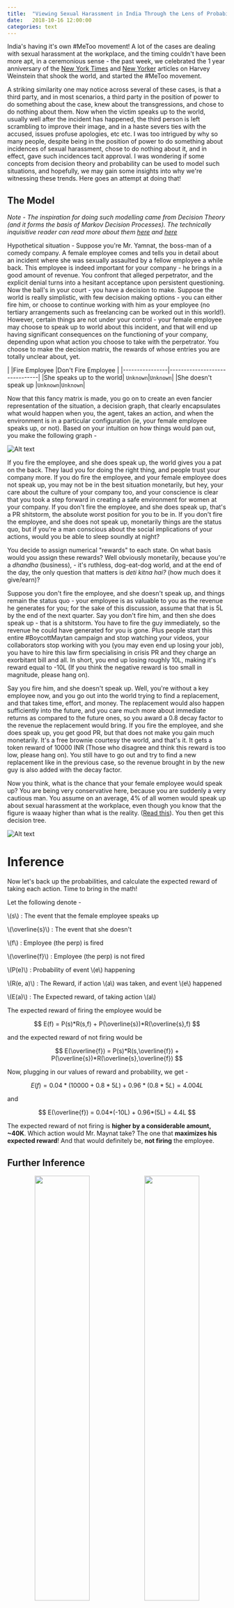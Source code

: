 ```yaml
---
title:  "Viewing Sexual Harassment in India Through the Lens of Probability"
date:   2018-10-16 12:00:00
categories: text
---
```


India's having it's own #MeToo movement! A lot of the cases are dealing with sexual harassment at the workplace, and the timing couldn't have been more apt, in a ceremonious sense - the past week, we celebrated the 1 year anniversary of the [New York Times](https://www.nytimes.com/2017/10/05/us/harvey-weinstein-harassment-allegations.html) and [New Yorker](https://www.newyorker.com/news/news-desk/from-aggressive-overtures-to-sexual-assault-harvey-weinsteins-accusers-tell-their-stories) articles on Harvey Weinstein that shook the world, and started the #MeToo movement.

A striking similarity one may notice across several of these cases, is that a third party,  and in most scenarios, a third party in the position of power to do something about the case, knew about the transgressions, and chose to do nothing about them. Now when the victim speaks up to the world, usually well after the incident has happened, the third person is left scrambling to improve their image, and in a haste severs ties with the accused, issues profuse apologies, etc etc. I was too intrigued by why so many people, despite being in the position of power to do something about incidences of sexual harassment, chose to do nothing about it, and in effect, gave such incidences tacit approval. I was wondering if some concepts from decision theory and probability can be used to model such situations, and hopefully, we may gain some insights into why we're witnessing these trends. Here goes an attempt at doing that!

## The Model

*Note - The inspiration for doing such modelling came from Decision Theory (and it forms the basis of Markov Decision Processes). The technically inquisitive reader can read more about them [here](https://en.wikipedia.org/wiki/Decision_theory) and [here](https://en.wikipedia.org/wiki/Markov_decision_process)*

<!-- *Note - I have assumed predatory sexual behaviour to be male on* -->

Hypothetical situation - Suppose you're Mr. Yamnat, the boss-man of a comedy company. A female employee comes and tells you in detail about an incident where she was sexually assaulted by a fellow employee a while back. This employee is indeed important for your company - he brings in a good amount of revenue. You confront that alleged perpetrator, and the explicit denial turns into a hesitant acceptance upon persistent questioning. Now the ball's in your court - you have a decision to make. Suppose the world is really simplistic, with few decision making options - you can either fire him, or choose to continue working with him as your employee (no tertiary arrangements such as freelancing can be worked out in this world!). However, certain things are not under your control - your female employee may choose to speak up to world about this incident, and that will end up having significant consequences on the functioning of your company, depending upon what action you choose to take with the perpetrator. You choose to make the decision matrix, the rewards of whose entries you are totally unclear about, yet. 

|                |Fire Employee		|Don't Fire Employee	|
|----------------|-------------------------------|
|She speaks up to the world| `Unknown`|`Unknown`|
|She doesn't speak up      |`Unknown`|`Unknown`|

Now that this fancy matrix is made, you go on to create an even fancier representation of the situation, a decision graph, that clearly encapsulates what would happen when you, the agent, takes an action, and when the environment is in a particular configuration (ie, your female employee speaks up, or not). Based on your intuition on how things would pan out, you make the following graph - 

![Alt text](https://sansiddhjain.github.io/graph1.svg)

If you fire the employee, and she does speak up, the world gives you a pat on the back. They laud you for doing the right thing, and people trust your company more. If you do fire the employee, and your female employee does not speak up, you may not be in the best situation monetarily, but hey, your care about the culture of your company too, and your conscience is clear that you took a step forward in creating a safe environment for women at your company. If you don't fire the employee, and she does speak up, that's a PR shitstorm, the absolute worst position for you to be in. If you don't fire the employee, and she does not speak up, monetarily things are the status quo, but if you're a man conscious about the social implications of your actions, would you be able to sleep soundly at night?

You decide to assign numerical "rewards" to each state. On what basis would you assign these rewards? Well obviously monetarily, because you're a _dhandha_ (business), - it's ruthless, dog-eat-dog world, and at the end of the day, the only question that matters is _deti kitna hai?_ (how much does it give/earn)?

Suppose you don't fire the employee, and she doesn't speak up, and things remain the status quo - your employee is as valuable to you as the revenue he generates for you; for the sake of this discussion, assume that that is 5L by the end of the next quarter. Say you don't fire him, and then she does speak up - that is a shitstorm. You have to fire the guy immediately, so the revenue he could have generated for you is gone. Plus people start this entire #BoycottMaytan campaign and stop watching your videos, your collaborators stop working with you (you may even end up losing your job), you have to hire this law firm specialising in crisis PR and they charge an exorbitant bill and all. In short, you end up losing roughly 10L, making it's reward equal to -10L (If you think the negative reward is too small in magnitude, please hang on).

Say you fire him, and she doesn't speak up. Well, you're without a key employee now, and you go out into the world trying to find a replacement, and that takes time, effort, and money. The replacement would also happen sufficiently into the future, and you care much more about immediate returns as compared to the future ones, so you award a 0.8 decay factor to the revenue the replacement would bring. If you fire the employee, and she does speak up, you get good PR, but that does not make you gain much monetarily. It's a free brownie courtesy the world, and that's it. It gets a token reward of 10000 INR (Those who disagree and think this reward is too low, please hang on). You still have to go out and try to find a new replacement like in the previous case, so the revenue brought in by the new guy is also added with the decay factor.

Now you think, what is the chance that your female employee would speak up? You are being very conservative here, because you are suddenly a very cautious man. You assume on an average, 4% of all women would speak up about sexual harassment at the workplace, even though you know that the figure is waaay higher than what is the reality. ([Read this](https://www.livemint.com/Politics/AV3sIKoEBAGZozALMX8THK/99-cases-of-sexual-assaults-go-unreported-govt-data-shows.html)). You then get this decision tree.

![Alt text](https://sansiddhjain.github.io/graph6.svg)

# Inference

Now let's back up the probabilities, and calculate the expected reward of taking each action. Time to bring in the math!

Let the following denote - 

\\(s\\) :  The event that the female employee speaks up

\\(\overline{s}\\) :  The event that she doesn't

\\(f\\) : Employee (the perp) is fired

\\(\overline{f}\\) : Employee (the perp) is not fired

\\(P(e)\\) :  Probability of event \\(e\\) happening

\\(R(e, a)\\) :  The Reward, if action \\(a\\) was taken, and event \\(e\\) happened

\\(E(a)\\) :  The Expected reward, of taking action \\(a\\)

The expected reward of firing the employee would be

$$ E(f) = P(s)*R(s,f) + P(\overline{s})*R(\overline{s},f) $$

and the expected reward of not firing would be 

$$ E(\overline{f}) = P(s)*R(s,\overline{f}) + P(\overline{s})*R(\overline{s},\overline{f}) $$

Now, plugging in our values of reward and probability, we get - 

$$ E(f) = 0.04*(10000 + 0.8 * 5L) + 0.96*(0.8 * 5L) = 4.004L $$

and

$$ E(\overline{f}) = 0.04*(-10L) + 0.96*(5L) = 4.4L $$

The expected reward of not firing is **higher by a considerable amount, ~40K**. Which action would Mr. Maynat take? The one that **maximizes his expected reward**! And that would definitely be, **not firing** the employee. 

## Further Inference

<p align="center">
<img style="float: left; width: 50%;" src="https://sansiddhjain.github.io/graph4.svg">
<img style="float: left; width: 50%;;" src="https://sansiddhjain.github.io/graph5.svg">
</p>



<p align="center">
<i>The scenarios for which further analyis is done</i>
</p>


The values I assumed were fairly conservative, and yet not firing the employee made more monetary sense by a fair margin. [This](https://www.livemint.com/Politics/AV3sIKoEBAGZozALMX8THK/99-cases-of-sexual-assaults-go-unreported-govt-data-shows.html) article says that less than 1% of the cases of sexual assault in India go under-reported. Taking that to be the probability of speaking up instead of 4%, we get \\(E(f, p(s) = 0.01) = 4.001\\), and \\(E(\overline{f},  p(s) = 0.01) = 4.85\\), which makes the decision making process all the more clear. Even if we assume that the PR shitstorm the company has to face if it chooses to not fire their employee, and the female employee does speak up, is existentially debilitating, something like 50L, \\(E(\overline{f})\\) is still \\(4.45\\). Even if we assume the reward the company gets for firing the perp before the female employee speaks up is really high due to the good PR, say 5L, even in that case, The difference between the expected rewards of not firing and firing is around **80,000**. From the standpoint of a business, which solely cares about maximising profits, and nothing else, it does not make sense to fire the perpetrator employee.

# What does this all mean?

What does all of this mean? What is the end result of going through this long, arduous, (and painstaking for some) process of modelling this situation mathematically? Well the key insight here is that, from the standpoint of maximising revenue, it does not make sense for the company to fire the perpetrator employee. And this applies to a wide range of "possible outcomes" - whether the PR shitstorm the company has to face is existentially devastating, or if it is mildly debilitating; whether the good PR the company gets in case they do the "morally right thing" is truly transformative, or just a pat on the back; and this doctrine even works in those industries where women speak up about transgressions a bit more in comparison to other places. And that makes sense if you think about it - it is a fact that not many companies consider it a moral responsibility to create an environment which is inclusive towards everyone in terms of safety, especially when that moral responsibility is at odds with revenue maximisation. Many company heads would agree that the actions they take are morally questionable, but they would cite how helpless they are because it is a ruthless world; they are answerable for their actions to investors, and therefore it is imperative for them to align all their actions with the goal of maximising profits. 
 
But wait, isn't this sort of a model too simplistic? Life is not as simple as a 2\*2 decision matrix; there are a plethora of actions you can take in a situation, resulting in a myriad of possibilities. True, this model is incorrect, if we are gauging the correctness of a model based on how precisely you are able to represent a situation. However, it is impossible to mathematically represent the complexities of human interactions in a completely accurate manner, and thus the goal of 100% precision is unattainable. Therefore the power of a mathematical model lies not in its capability of representation, but rather in its ability to help us make sense out of complex phenomena, and by enabling us to make smarter decisions in light of this understanding. And I believe this model is effective in helping us understand what the problem is, and what can we do about this.

But why is the reward for not firing the employee significantly greater? What is the single largest contributing factor for that, and what we can we do about it? The single largest contributing factor - women don't speak up. There is a significant negative reward associated with not firing the employee, when the female employee does subsequently speak up. However, because the probability of a woman speaking up is very low, there's little possibility of ending up in that situation, and people are willing to take a gamble and not fire that employee. Women are discouraged from speaking up for a variety of reasons, and with an even greater variety of excuses, and that subjugation enables the creation of a "safe haven" of sorts for the perpetrators. We have only considered the scenario where the perpetrator has economic importance in a large organisation; we have not even begun to talk about the case where the perpetrator is a direct superior of the victim, or when the perpetrator is a very senior person in the community. Threats like "I will ruin your career" are used to crush voices there. The perpetrators in almost all cases have leverage, and they are fully aware of that; they make it a point to abuse their power to crush any voices of retaliation, and create a culture of silent suffering. 

\#MeToo swept the world a year before, and it swept India the past week, and that is absolutely fantastic. However, the last thing I would want is for #MeToo to become a periodic event where people speak up about their horrifying stories, but things return to status quo a while after that. Fundamental cultural change where people start opening up more about incidents against them instinctively is something I would love to strive for. In our original decision tree model, if we assume the probability of women speaking up to be a variable, and calculate the situation when the rewards for firing and not firing the perpetrator to be equal, that probability turns out to be **9.9%**. So if we create a culture where even **10%** of the women end up speaking up about sexual transgressions, the company would rather fire the employee than keep him, irrespective of whether the female employee speaks up about the incident or not. Think about it - that's a fundamental cultural change. Just because the situation is such that simply reporting the perpetrator to the boss would put his career in jeopardy, so many people would think twice before committing a heinous act. 

So if you know someone who has been sexually assaulted, encourage them to speak up, and call out the predators, even. It may be daunting at first, but even if one person shows the courage of opening up, 10 others would follow. If we sustain that effort continously for a while, slowly and steadily, the culture would change, and we would have made life a tad bit better for everyone around.
